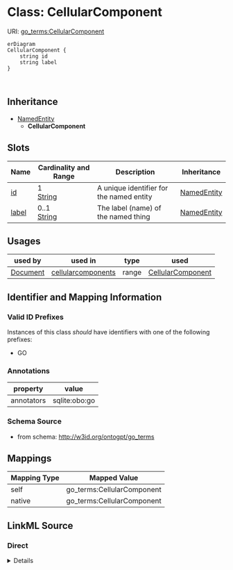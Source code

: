

# Class: CellularComponent



URI: [go_terms:CellularComponent](http://w3id.org/ontogpt/go_termsCellularComponent)



```mermaid
erDiagram
CellularComponent {
    string id  
    string label  
}



```




## Inheritance
* [NamedEntity](NamedEntity.md)
    * **CellularComponent**



## Slots

| Name | Cardinality and Range | Description | Inheritance |
| ---  | --- | --- | --- |
| [id](id.md) | 1 <br/> [String](String.md) | A unique identifier for the named entity | [NamedEntity](NamedEntity.md) |
| [label](label.md) | 0..1 <br/> [String](String.md) | The label (name) of the named thing | [NamedEntity](NamedEntity.md) |





## Usages

| used by | used in | type | used |
| ---  | --- | --- | --- |
| [Document](Document.md) | [cellularcomponents](cellularcomponents.md) | range | [CellularComponent](CellularComponent.md) |






## Identifier and Mapping Information


### Valid ID Prefixes

Instances of this class *should* have identifiers with one of the following prefixes:

* GO






### Annotations

| property | value |
| --- | --- |
| annotators | sqlite:obo:go || prompt.examples | tubulin complex, proteasome complex, cytoplasm, keratohyalin granule, nucleus |



### Schema Source


* from schema: http://w3id.org/ontogpt/go_terms





## Mappings

| Mapping Type | Mapped Value |
| ---  | ---  |
| self | go_terms:CellularComponent |
| native | go_terms:CellularComponent |





## LinkML Source

<!-- TODO: investigate https://stackoverflow.com/questions/37606292/how-to-create-tabbed-code-blocks-in-mkdocs-or-sphinx -->

### Direct

<details>
```yaml
name: CellularComponent
id_prefixes:
- GO
annotations:
  annotators:
    tag: annotators
    value: sqlite:obo:go
  prompt.examples:
    tag: prompt.examples
    value: tubulin complex, proteasome complex, cytoplasm, keratohyalin granule, nucleus
from_schema: http://w3id.org/ontogpt/go_terms
is_a: NamedEntity
slot_usage:
  id:
    name: id
    values_from:
    - GOCellComponentType
    domain_of:
    - NamedEntity
    - Publication

```
</details>

### Induced

<details>
```yaml
name: CellularComponent
id_prefixes:
- GO
annotations:
  annotators:
    tag: annotators
    value: sqlite:obo:go
  prompt.examples:
    tag: prompt.examples
    value: tubulin complex, proteasome complex, cytoplasm, keratohyalin granule, nucleus
from_schema: http://w3id.org/ontogpt/go_terms
is_a: NamedEntity
slot_usage:
  id:
    name: id
    values_from:
    - GOCellComponentType
    domain_of:
    - NamedEntity
    - Publication
attributes:
  id:
    name: id
    description: A unique identifier for the named entity
    from_schema: http://w3id.org/ontogpt/go_terms
    rank: 1000
    values_from:
    - GOCellComponentType
    identifier: true
    alias: id
    owner: CellularComponent
    domain_of:
    - NamedEntity
    - Publication
    range: string
    required: true
  label:
    name: label
    annotations:
      owl:
        tag: owl
        value: AnnotationProperty, AnnotationAssertion
    description: The label (name) of the named thing
    from_schema: http://w3id.org/ontogpt/go_terms
    aliases:
    - name
    rank: 1000
    slot_uri: rdfs:label
    alias: label
    owner: CellularComponent
    domain_of:
    - NamedEntity
    range: string

```
</details>